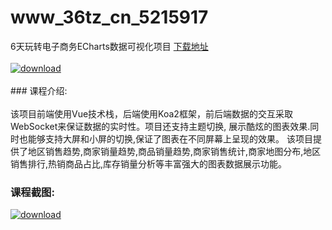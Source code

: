 # www_36tz_cn_5215917
6天玩转电子商务ECharts数据可视化项目
[下载地址](http://www.36tz.cn/article/5215917 "下载地址")
<br/></br>[![download](http://36tz.cn/muke_img/2020_10_2-92-300x196.png "下载地址")](http://www.36tz.cn/article/5215917 "下载地址")
<br/></br>### 课程介绍:<br/></br>该项目前端使用Vue技术栈，后端使用Koa2框架，前后端数据的交互采取WebSocket来保证数据的实时性。项目还支持主题切换, 展示酷炫的图表效果.同时也能够支持大屏和小屏的切换,保证了图表在不同屏幕上呈现的效果。
该项目提供了地区销售趋势,商家销量趋势,商品销量趋势,商家销售统计,商家地图分布,地区销售排行,热销商品占比,库存销量分析等丰富强大的图表数据展示功能。

### 课程截图:
[![download](http://36tz.cn/muke_img/2020_10_1-98.png "下载地址")](http://www.36tz.cn/article/5215917 "下载地址")
